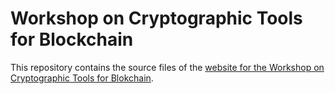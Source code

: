 # Workshop on Cryptographic Tools for Blockchain

This repository contains the source files of the [website for the Workshop on Cryptographic Tools for Blokchain](https://www.ctb-workshop.org/).
